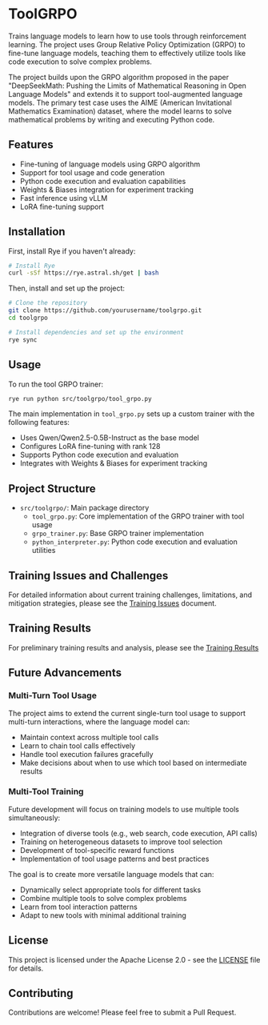# ToolGRPO

Trains language models to learn how to use tools through reinforcement learning. The project uses Group Relative Policy Optimization (GRPO) to fine-tune language models, teaching them to effectively utilize tools like code execution to solve complex problems.

The project builds upon the GRPO algorithm proposed in the paper "DeepSeekMath: Pushing the Limits of Mathematical Reasoning in Open Language Models" and extends it to support tool-augmented language models. The primary test case uses the AIME (American Invitational Mathematics Examination) dataset, where the model learns to solve mathematical problems by writing and executing Python code.

## Features

- Fine-tuning of language models using GRPO algorithm
- Support for tool usage and code generation
- Python code execution and evaluation capabilities
- Weights & Biases integration for experiment tracking
- Fast inference using vLLM
- LoRA fine-tuning support

## Installation

First, install Rye if you haven't already:

```bash
# Install Rye
curl -sSf https://rye.astral.sh/get | bash
```

Then, install and set up the project:

```bash
# Clone the repository
git clone https://github.com/yourusername/toolgrpo.git
cd toolgrpo

# Install dependencies and set up the environment
rye sync
```

## Usage

To run the tool GRPO trainer:

```bash
rye run python src/toolgrpo/tool_grpo.py
```

The main implementation in `tool_grpo.py` sets up a custom trainer with the following features:
- Uses Qwen/Qwen2.5-0.5B-Instruct as the base model
- Configures LoRA fine-tuning with rank 128
- Supports Python code execution and evaluation
- Integrates with Weights & Biases for experiment tracking

## Project Structure

- `src/toolgrpo/`: Main package directory
  - `tool_grpo.py`: Core implementation of the GRPO trainer with tool usage
  - `grpo_trainer.py`: Base GRPO trainer implementation
  - `python_interpreter.py`: Python code execution and evaluation utilities

## Training Issues and Challenges

For detailed information about current training challenges, limitations, and mitigation strategies, please see the [Training Issues](docs/training_issues.md) document.

## Training Results

For preliminary training results and analysis, please see the [Training Results](docs/training_results.md)

## Future Advancements

### Multi-Turn Tool Usage
The project aims to extend the current single-turn tool usage to support multi-turn interactions, where the language model can:
- Maintain context across multiple tool calls
- Learn to chain tool calls effectively
- Handle tool execution failures gracefully
- Make decisions about when to use which tool based on intermediate results

### Multi-Tool Training
Future development will focus on training models to use multiple tools simultaneously:
- Integration of diverse tools (e.g., web search, code execution, API calls)
- Training on heterogeneous datasets to improve tool selection
- Development of tool-specific reward functions
- Implementation of tool usage patterns and best practices

The goal is to create more versatile language models that can:
- Dynamically select appropriate tools for different tasks
- Combine multiple tools to solve complex problems
- Learn from tool interaction patterns
- Adapt to new tools with minimal additional training

## License

This project is licensed under the Apache License 2.0 - see the [LICENSE](LICENSE) file for details.

## Contributing

Contributions are welcome! Please feel free to submit a Pull Request.
